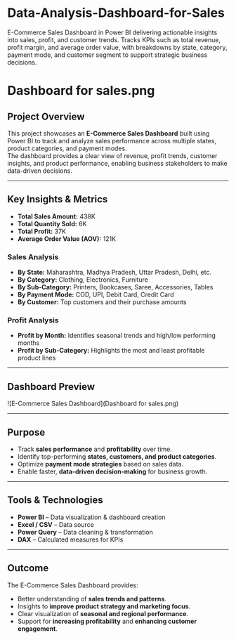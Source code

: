# Data-Analysis-Dashboard-for-Sales
E-Commerce Sales Dashboard in Power BI delivering actionable insights into sales, profit, and customer trends. Tracks KPIs such as total revenue, profit margin, and average order value, with breakdowns by state, category, payment mode, and customer segment to support strategic business decisions.

# Dashboard for sales.png

## Project Overview
This project showcases an **E-Commerce Sales Dashboard** built using Power BI to track and analyze sales performance across multiple states, product categories, and payment modes.  
The dashboard provides a clear view of revenue, profit trends, customer insights, and product performance, enabling business stakeholders to make data-driven decisions.

---

## Key Insights & Metrics
- **Total Sales Amount:** 438K  
- **Total Quantity Sold:** 6K  
- **Total Profit:** 37K  
- **Average Order Value (AOV):** 121K  

### Sales Analysis
- **By State:** Maharashtra, Madhya Pradesh, Uttar Pradesh, Delhi, etc.  
- **By Category:** Clothing, Electronics, Furniture  
- **By Sub-Category:** Printers, Bookcases, Saree, Accessories, Tables  
- **By Payment Mode:** COD, UPI, Debit Card, Credit Card  
- **By Customer:** Top customers and their purchase amounts  

### Profit Analysis
- **Profit by Month:** Identifies seasonal trends and high/low performing months  
- **Profit by Sub-Category:** Highlights the most and least profitable product lines  

---

## Dashboard Preview
![E-Commerce Sales Dashboard](Dashboard for sales.png)

---

## Purpose
- Track **sales performance** and **profitability** over time.  
- Identify top-performing **states, customers, and product categories**.  
- Optimize **payment mode strategies** based on sales data.  
- Enable faster, **data-driven decision-making** for business growth.  

---

## Tools & Technologies
- **Power BI** – Data visualization & dashboard creation  
- **Excel / CSV** – Data source  
- **Power Query** – Data cleaning & transformation  
- **DAX** – Calculated measures for KPIs  

---

## Outcome
The E-Commerce Sales Dashboard provides:
- Better understanding of **sales trends and patterns**.
- Insights to **improve product strategy and marketing focus**.
- Clear visualization of **seasonal and regional performance**.
- Support for **increasing profitability** and **enhancing customer engagement**.

